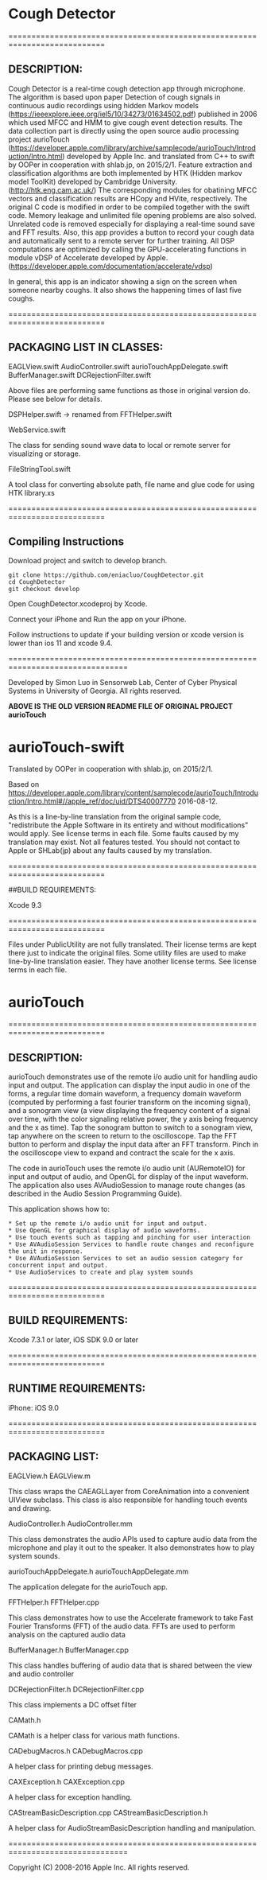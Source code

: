 # Cough Detector 

===========================================================================

## DESCRIPTION:

Cough Detector is a real-time cough detection app through microphone. The algorithm is based upon paper Detection of cough signals in continuous audio recordings using hidden Markov models (https://ieeexplore.ieee.org/iel5/10/34273/01634502.pdf) published in 2006 which used MFCC and HMM to give cough event detection results. The data collection part is directly using the open source audio processing project aurioTouch (https://developer.apple.com/library/archive/samplecode/aurioTouch/Introduction/Intro.html) developed by Apple Inc. and translated from C++ to swift by OOPer in cooperation with shlab.jp, on 2015/2/1. Feature extraction and classification algorithms are both implemented by HTK (Hidden markov model ToolKit) developed by Cambridge University. (http://htk.eng.cam.ac.uk/) The corresponding modules for obatining MFCC vectors and classification results are HCopy and HVite, respectively. The original C code is modified in order to be compiled together with the swift code. Memory leakage and unlimited file opening problems are also solved. Unrelated code is removed especially for displaying a real-time sound save and FFT results. Also, this app provides a button to record your cough data and automatically sent to a remote server for further training. All DSP computations are optimized by calling the GPU-accelerating functions in module vDSP of Accelerate developed by Apple. (https://developer.apple.com/documentation/accelerate/vdsp) 

In general, this app is an indicator showing a sign on the screen when someone nearby coughs. It also shows the happening times of last five coughs.

===========================================================================

## PACKAGING LIST IN CLASSES:

EAGLView.swift
AudioController.swift
aurioTouchAppDelegate.swift
BufferManager.swift
DCRejectionFilter.swift

Above files are performing same functions as those in original version do. Please see below for details.

DSPHelper.swift -> renamed from FFTHelper.swift

WebService.swift

The class for sending sound wave data to local or remote server for visualizing or storage.

FileStringTool.swift

A tool class for converting absolute path, file name and glue code for using HTK library.xs

===========================================================================

## Compiling Instructions

Download project and switch to develop branch. 

	git clone https://github.com/eniacluo/CoughDetector.git
	cd CoughDetector
	git checkout develop

Open CoughDetector.xcodeproj by Xcode.

Connect your iPhone and Run the app on your iPhone.

Follow instructions to update if your building version or xcode version is lower than ios 11 and xcode 9.4.

================================================================================

Developed by Simon Luo in Sensorweb Lab, Center of Cyber Physical Systems in University of Georgia. All rights reserved.



**ABOVE IS THE OLD VERSION README FILE OF ORIGINAL PROJECT aurioTouch**


# aurioTouch-swift

Translated by OOPer in cooperation with shlab.jp, on 2015/2/1.

Based on
<https://developer.apple.com/library/content/samplecode/aurioTouch/Introduction/Intro.html#//apple_ref/doc/uid/DTS40007770>
2016-08-12.

As this is a line-by-line translation from the original sample code, "redistribute the Apple Software in its entirety and without modifications" would apply. See license terms in each file.
Some faults caused by my translation may exist. Not all features tested.
You should not contact to Apple or SHLab(jp) about any faults caused by my translation.

===========================================================================

##BUILD REQUIREMENTS:

Xcode 9.3

===========================================================================

Files under PublicUtility are not fully translated. Their license terms are kept there just to indicate the original files.
Some utility files are used to make line-by-line translation easier. They have another license terms.
See license terms in each file.


# aurioTouch

===========================================================================

## DESCRIPTION:

aurioTouch demonstrates use of the remote i/o audio unit for handling audio input and output. The application can display the input audio in one of the forms, a regular time domain waveform, a frequency domain waveform (computed by performing a fast fourier transform on the incoming signal), and a sonogram view (a view displaying the frequency content of a signal over time, with the color signaling relative power, the y axis being frequency and the x as time). Tap the sonogram button to switch to a sonogram view, tap anywhere on the screen to return to the oscilloscope. Tap the FFT button to perform and display the input data after an FFT transform. Pinch in the oscilloscope view to expand and contract the scale for the x axis.

The code in aurioTouch uses the remote i/o audio unit (AURemoteIO) for input and output of audio, and OpenGL for display of the input waveform. The application also uses AVAudioSession to manage route changes (as described in the Audio Session Programming Guide).

This application shows how to:

	* Set up the remote i/o audio unit for input and output.
	* Use OpenGL for graphical display of audio waveforms.
	* Use touch events such as tapping and pinching for user interaction
	* Use AVAudioSession Services to handle route changes and reconfigure the unit in response.
	* Use AVAudioSession Services to set an audio session category for concurrent input and output.
	* Use AudioServices to create and play system sounds
	

===========================================================================

## BUILD REQUIREMENTS:

Xcode 7.3.1 or later, iOS SDK 9.0 or later


===========================================================================

## RUNTIME REQUIREMENTS:

iPhone: iOS 9.0


===========================================================================

## PACKAGING LIST:

EAGLView.h
EAGLView.m

This class wraps the CAEAGLLayer from CoreAnimation into a convenient UIView subclass. This class is also responsible for handling touch events and drawing.

AudioController.h
AudioController.mm

This class demonstrates the audio APIs used to capture audio data from the microphone and play it out to the speaker. It also demonstrates how to play system sounds.

aurioTouchAppDelegate.h
aurioTouchAppDelegate.mm

The application delegate for the aurioTouch app.

FFTHelper.h
FFTHelper.cpp

This class demonstrates how to use the Accelerate framework to take Fast Fourier Transforms (FFT) of the audio data. FFTs are used to perform analysis on the captured audio data

BufferManager.h
BufferManager.cpp

This class handles buffering of audio data that is shared between the view and audio controller

DCRejectionFilter.h
DCRejectionFilter.cpp

This class implements a DC offset filter

CAMath.h

CAMath is a helper class for various math functions.

CADebugMacros.h
CADebugMacros.cpp

A helper class for printing debug messages.

CAXException.h
CAXException.cpp

A helper class for exception handling.

CAStreamBasicDescription.cpp
CAStreamBasicDescription.h

A helper class for AudioStreamBasicDescription handling and manipulation.

================================================================================

Copyright (C) 2008-2016 Apple Inc. All rights reserved.
